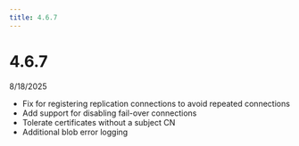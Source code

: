 ```yaml
---
title: 4.6.7
---
```


# 4.6.7

8/18/2025

- Fix for registering replication connections to avoid repeated connections
- Add support for disabling fail-over connections
- Tolerate certificates without a subject CN
- Additional blob error logging
